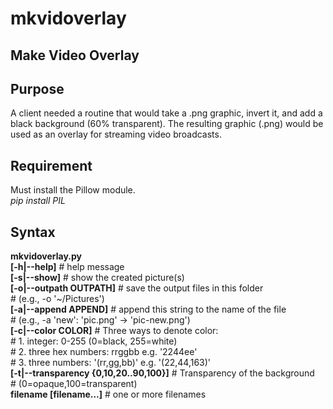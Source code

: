 # mkvidoverlay
## Make Video Overlay

## Purpose
A client needed a routine that would take a .png graphic, invert it,
and add a black background (60% transparent).
The resulting graphic (.png) would be used as an overlay for streaming video
broadcasts.

## Requirement
Must install the Pillow module. \
*pip install PIL*

## Syntax
**mkvidoverlay.py** \
        **[-h|--help]** # help message \
				**[-s|--show]** # show the created picture(s) \
				**[-o|--outpath OUTPATH]**  # save the output files in this folder \
										# (e.g., -o '~/Pictures') \
				**[-a|--append APPEND]**    # append this string to the name of the file \
										# (e.g., -a 'new':  'pic.png' -> 'pic-new.png') \
				**[-c|--color COLOR]**		# Three ways to denote color: \
										# 1. integer: 0-255 (0=black, 255=white) \
										# 2. three hex numbers: rrggbb e.g. '2244ee' \
										# 3. three numbers: '(rr,gg,bb)' e.g. '(22,44,163)' \
				**[-t|--transparency {0,10,20..90,100}]** # Transparency of the background \
										#  (0=opaque,100=transparent) \
				**filename [filename...]**  # one or more filenames